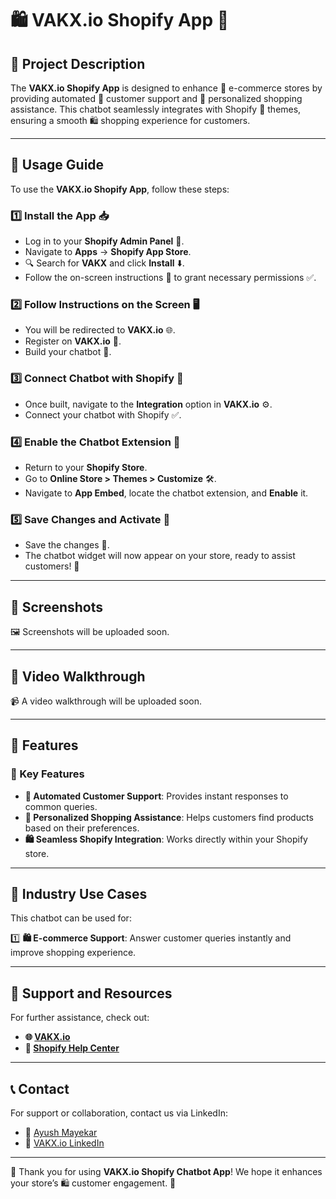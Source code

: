 # 🛍️ VAKX.io Shopify App 🤖

## 📜 Project Description

The **VAKX.io Shopify App** is designed to enhance 🏬 e-commerce stores by providing automated 💬 customer support and 🛒 personalized shopping assistance. This chatbot seamlessly integrates with Shopify 🎨 themes, ensuring a smooth 🛍️ shopping experience for customers. 

---

## 📖 Usage Guide

To use the **VAKX.io Shopify App**, follow these steps:

### 1️⃣ Install the App 📥
- Log in to your **Shopify Admin Panel** 🔧.
- Navigate to **Apps** → **Shopify App Store**.
- 🔍 Search for **VAKX** and click **Install** ⬇️.
- Follow the on-screen instructions 📜 to grant necessary permissions ✅.

### 2️⃣ Follow Instructions on the Screen 🖥️
- You will be redirected to **VAKX.io** 🌐.
- Register on **VAKX.io** 📝.
- Build your chatbot 🤖.

### 3️⃣ Connect Chatbot with Shopify 🔗
- Once built, navigate to the **Integration** option in **VAKX.io** ⚙️.
- Connect your chatbot with Shopify ✅.

### 4️⃣ Enable the Chatbot Extension 🏬
- Return to your **Shopify Store**.
- Go to **Online Store > Themes > Customize** 🛠️.
- Navigate to **App Embed**, locate the chatbot extension, and **Enable** it.

### 5️⃣ Save Changes and Activate 🚀
- Save the changes 💾.
- The chatbot widget will now appear on your store, ready to assist customers! 💬

---

## 📸 Screenshots

🖼️ Screenshots will be uploaded soon.

---

## 🎥 Video Walkthrough

📹 A video walkthrough will be uploaded soon.

---

## 🌟 Features

### 🔑 Key Features
- **💬 Automated Customer Support**: Provides instant responses to common queries.
- **🛒 Personalized Shopping Assistance**: Helps customers find products based on their preferences.
- **🛍️ Seamless Shopify Integration**: Works directly within your Shopify store.

---

## 🏢 Industry Use Cases

This chatbot can be used for:

1️⃣ **🛍️ E-commerce Support**: Answer customer queries instantly and improve shopping experience.

---

## 🔗 Support and Resources

For further assistance, check out:
- **🌐 [VAKX.io](https://vakx.io/)**
- **📘 [Shopify Help Center](https://help.shopify.com/)**

---

## 📞 Contact

For support or collaboration, contact us via LinkedIn:
- 🔗 [Ayush Mayekar](https://www.linkedin.com/in/ayush-mayekar-b9b883284)
- 🔗 [VAKX.io LinkedIn](https://www.linkedin.com/company/vakx-io)

---

🎉 Thank you for using **VAKX.io Shopify Chatbot App**! We hope it enhances your store’s 🛍️ customer engagement. 🚀

